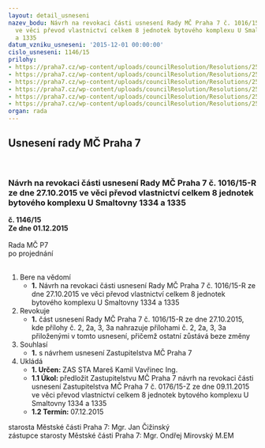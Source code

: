 ```yaml
---
layout: detail_usneseni
nazev_bodu: Návrh na revokaci části usnesení Rady MČ Praha 7 č. 1016/15-R ze dne 27.10.2015
  ve věci převod vlastnictví celkem 8 jednotek bytového komplexu U Smaltovny 1334
  a 1335
datum_vzniku_usneseni: '2015-12-01 00:00:00'
cislo_usneseni: 1146/15
prilohy:
- https://praha7.cz/wp-content/uploads/councilResolution/Resolutions/25703/77-15-priloha_01_rev1016r.doc
- https://praha7.cz/wp-content/uploads/councilResolution/Resolutions/25703/77-15-priloha_02_rev1016r_-_1293.pdf
- https://praha7.cz/wp-content/uploads/councilResolution/Resolutions/25703/77-15-priloha_03_rev1016r.pdf
- https://praha7.cz/wp-content/uploads/councilResolution/Resolutions/25703/77-15-priloha_04_rev1016r.doc
- https://praha7.cz/wp-content/uploads/councilResolution/Resolutions/25703/77-15-priloha_05_rev1016r.doc
- https://praha7.cz/wp-content/uploads/councilResolution/Resolutions/25703/77-15-priloha_07_rev1016r.doc
organ: rada
---
```

<div id="ucUsn_pList" class="usn">
	<span><h2>Usnesení rady MČ Praha 7 </h2>
<br></span><div class="standBody">
<span><h3>Návrh na revokaci části usnesení Rady MČ Praha 7 č. 1016/15-R ze dne 27.10.2015 ve věci převod vlastnictví celkem 8 jednotek bytového komplexu U Smaltovny 1334 a 1335</h3></span><div class="center">
		<strong>č. 1146/15</strong><br>
	</div>
<div class="center">
		<strong>Ze dne 01.12.2015</strong><br><br>
	</div>Rada MČ P7<br> po projednání<br><br><ol>
<li>Bere na vědomí<ul><li>
<strong>1.</strong> Návrh na revokaci části usnesení Rady MČ Praha 7 č. 1016/15-R ze dne 27.10.2015 ve věci převod vlastnictví celkem 8 jednotek bytového komplexu U Smaltovny 1334 a 1335  </li></ul>
</li>
<li>Revokuje<ul><li>
<strong>1.</strong> část usnesení Rady MČ Praha 7 č. 1016/15-R ze dne 27.10.2015, kde přílohy č. 2, 2a, 3, 3a nahrazuje přílohami č. 2, 2a, 3, 3a přiloženými v tomto usnesení, přičemž ostatní zůstává beze změny  </li></ul>
</li>
<li>Souhlasí<ul><li>
<strong>1.</strong> s návrhem usnesení Zastupitelstva MČ Praha 7      </li></ul>
</li>
<li>Ukládá<ul>
<li>
<strong>1. Určen: </strong>ZAS STA Mareš Kamil Vavřinec Ing.</li>
<li>
<strong>1.1 Úkol: </strong>předložit Zastupitelstvu MČ Praha 7 návrh na revokaci části usnesení Zastupitelstva MČ Praha 7 č. 0176/15-Z ze dne 09.11.2015 ve věci převod vlastnictví celkem 8 jednotek bytového komplexu U Smaltovny 1334 a 1335</li>
<li>
<strong>1.2 Termín: </strong>07.12.2015</li>
</ul>
</li>
</ol>starosta Městské části Praha 7: Mgr. Jan Čižinský<br>zástupce starosty Městské části Praha 7: Mgr. Ondřej Mirovský M.EM 
</div>
</div>